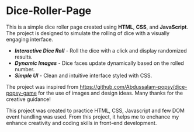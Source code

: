 # Dice-Roller-Page

This is a simple dice roller page created using **HTML**, **CSS**, and **JavaScript**. The project is designed to simulate the rolling of dice with a visually engaging interface.

- ***Interactive Dice Roll*** - Roll the dice with a click and display randomized results.
- ***Dynamic Images*** - Dice faces update dynamically based on the rolled number.
- ***Simple UI*** - Clean and intuitive interface styled with CSS.

The project was inspired from https://github.com/Abdussalam-popsy/dice-popsy-game for the use of images and design ideas. Many thanks for the creative guidance!

This project was created to practice HTML, CSS, Javascript and few DOM event handling was used. From this project, it helps me to enchance my enhance creativity and coding skills in front-end development. 
